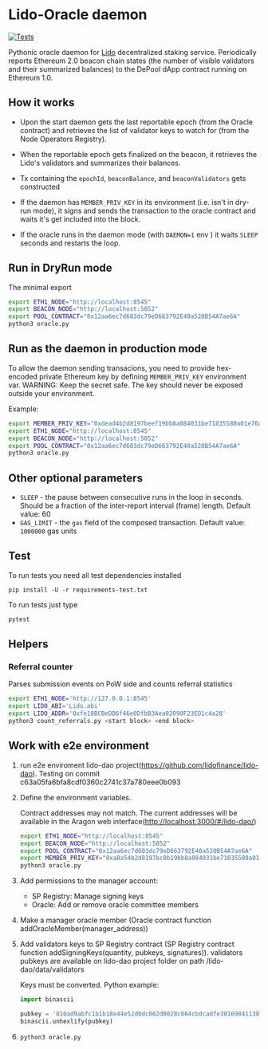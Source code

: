 # Lido-Oracle daemon

[![Tests](https://github.com/lidofinance/lido-oracle/workflows/Tests/badge.svg?branch=daemon_v2)](https://github.com/lidofinance/lido-oracle/actions)

Pythonic oracle daemon for [Lido](https://lido.fi) decentralized staking service. Periodically reports Ethereum 2.0 beacon chain states (the number of visible validators and their summarized balances) to the DePool dApp contract running on Ethereum 1.0.

## How it works

* Upon the start daemon gets the last reportable epoch (from the Oracle contract) and retrieves the list of validator keys to watch for (from the Node Operators Registry).

* When the reportable epoch gets finalized on the beacon, it retrieves the Lido's validators and summarizes their balances.

* Tx containing the `epochId`, `beaconBalance`, and `beaconValidators` gets constructed

* If the daemon has `MEMBER_PRIV_KEY` in its environment (i.e. isn't in dry-run mode), it signs and sends the transaction to the oracle contract and waits it's get included into the block.

* If the oracle runs in the daemon mode (with `DAEMON=1` env ) it waits `SLEEP` seconds and restarts the loop.


## Run in DryRun mode

The minimal export 

```sh
export ETH1_NODE="http://localhost:8545"
export BEACON_NODE="http://localhost:5052"
export POOL_CONTRACT="0x12aa6ec7d603dc79eD663792E40a520B54A7ae6A"
python3 oracle.py
```

## Run as the daemon in production mode

To allow the daemon sending transacions, you need to provide hex-encoded private Ethereum key by defining `MEMBER_PRIV_KEY` environment var. WARNING: Keep the secret safe. The key should never be exposed outside your environment.

Example:
```sh
export MEMBER_PRIV_KEY="0xdead4b2d8197beef19bb8a084031be71835580a01e70a45a13babd16c9bcdead"
export ETH1_NODE="http://localhost:8545"
export BEACON_NODE="http://localhost:5052"
export POOL_CONTRACT="0x12aa6ec7d603dc79eD663792E40a520B54A7ae6A"
python3 oracle.py
```

## Other optional parameters

* `SLEEP` - the pause between consecutive runs in the loop in seconds. Should be a fraction of the inter-report interval (frame) length. Default value: 60
* `GAS_LIMIT` - the `gas` field of the composed transaction. Default value: `1000000` gas units

## Test

To run tests you need all test dependencies installed

```
pip install -U -r requirements-test.txt
```

To run tests just type

```python
pytest
```

## Helpers

### Referral counter

Parses submission events on PoW side and counts referral statistics

```sh
export ETH1_NODE='http://127.0.0.1:8545'
export LIDO_ABI='Lido.abi'
export LIDO_ADDR='0xfe18BCBeDD6f46e0DfbB3Aea02090F23ED1c4a28'
python3 count_referrals.py <start block> <end block>
```

## Work with e2e environment

1. run e2e enviroment lido-dao project(<https://github.com/lidofinance/lido-dao>). Testing on commit c63a05fa6bfa8cdf0360c2741c37a780eee0b093 

2. Define the environment variables.

    Contract addresses may not match. The current addresses will be available in the Aragon web interface(<http://localhost:3000/#/lido-dao/>)

    ```bash
    export ETH1_NODE="http://localhost:8545"
    export BEACON_NODE="http://localhost:5052"
    export POOL_CONTRACT="0x12aa6ec7d603dc79eD663792E40a520B54A7ae6A"
    export MEMBER_PRIV_KEY="0xa8a54b2d8197bc0b19bb8a084031be71835580a01e70a45a13babd16c9bc1563"
    python3 oracle.py
    ```

3. Add permissions to the manager account:
    * SP Registry: Manage signing keys
    * Oracle: Add or remove oracle committee members

4. Make a manager oracle member (Oracle contract function addOracleMember(manager_address))
5. Add validators keys to SP Registry contract (SP Registry contract function addSigningKeys(quantity, pubkeys, signatures)).
    validators pubkeys are available on lido-dao project folder on path  /lido-dao/data/validators

    Keys must be converted. Python example:

    ```python
    import binascii

    pubkey = '810ad9abfc1b1b18e44e52d0dc862d8028c664cbdcadfe301698411386b77b2b1d120c45f688f0d67703286d9dd92910'
    binascii.unhexlify(pubkey)
    ```

6. ```python3 oracle.py```
